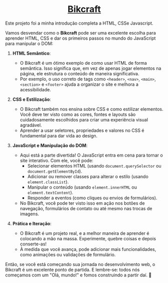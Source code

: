 <h1 align='center'><a href='./'>Bikcraft</a> <br></h1>

Este projeto foi a minha introdução completa a HTML, CSSe Javascript.

Vamos desvendar como o **Bikcraft** pode ser uma excelente escolha para aprender HTML, CSS e dar os primeiros passos no mundo do JavaScript para manipular o DOM:

1. **HTML Semântico**:

   - O Bikcraft é um ótimo exemplo de como usar HTML de forma semântica. Isso significa que, em vez de apenas jogar elementos na página, ele estrutura o conteúdo de maneira significativa.
   - Por exemplo, o uso correto de tags como `<header>`, `<nav>`, `<main>`, `<section>` e `<footer>` ajuda a organizar o site e melhora a acessibilidade.

2. **CSS e Estilização**:

   - O Bikcraft também nos ensina sobre CSS e como estilizar elementos. Você deve ter visto como as cores, fontes e layouts são cuidadosamente escolhidos para criar uma experiência visual agradável.
   - Aprender a usar seletores, propriedades e valores no CSS é fundamental para dar vida ao design.

3. **JavaScript e Manipulação do DOM**:

   - Aqui está a parte divertida! O JavaScript entra em cena para tornar o site interativo. Com ele, você pode:
     - Selecionar elementos HTML (usando `document.querySelector` ou `document.getElementById`).
     - Adicionar ou remover classes para alterar o estilo (usando `element.classList`).
     - Manipular o conteúdo (usando `element.innerHTML` ou `element.textContent`).
     - Responder a eventos (como cliques ou envios de formulários).
   - No Bikcraft, você pode ter visto isso em ação nos botões de navegação, formulários de contato ou até mesmo nas trocas de imagens.

4. **Prática e Iteração**:
   - O Bikcraft é um projeto real, e a melhor maneira de aprender é colocando a mão na massa. Experimente, quebre coisas e depois conserte-as!
   - À medida que você avança, pode adicionar mais funcionalidades, como animações ou validações de formulário.

Então, se você está começando sua jornada no desenvolvimento web, o Bikcraft é um excelente ponto de partida. E lembre-se: todos nós começamos com um "Olá, mundo!" e fomos construindo a partir daí. 🌟
